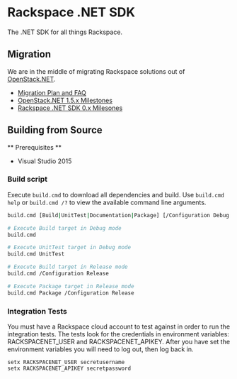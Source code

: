 # Rackspace .NET SDK
The .NET SDK for all things Rackspace.

## Migration
We are in the middle of migrating Rackspace solutions out of [OpenStack.NET](https://github.com/openstacknetsdk/openstack.net).

* [Migration Plan and FAQ](https://github.com/openstacknetsdk/openstack.net/wiki/Rackspace-and-OpenStack.NET)
* [OpenStack.NET 1.5.x Milestones](https://github.com/openstacknetsdk/openstack.net/milestones)
* [Rackspace .NET SDK 0.x Milesones](https://github.com/rackspace/rackspace.net/milestones)

## Building from Source
** Prerequisites **
* Visual Studio 2015

### Build script

Execute `build.cmd` to download all dependencies and build. Use `build.cmd help` or `build.cmd /?` to view the available command line arguments.

```bash
build.cmd [Build|UnitTest|Documentation|Package] [/Configuration Debug|Release]

# Execute Build target in Debug mode
build.cmd

# Execute UnitTest target in Debug mode
build.cmd UnitTest

# Execute Build target in Release mode
build.cmd /Configuration Release

# Execute Package target in Release mode
build.cmd Package /Configuration Release
```

### Integration Tests
You must have a Rackspace cloud account to test against in order to run the integration tests. The tests look for the credentials in environment variables: RACKSPACENET_USER and RACKSPACENET_APIKEY. After you have set the environment variables you will need to log out, then log back in.

```batchfile
setx RACKSPACENET_USER secretusername
setx RACKSPACENET_APIKEY secretpassword
```
